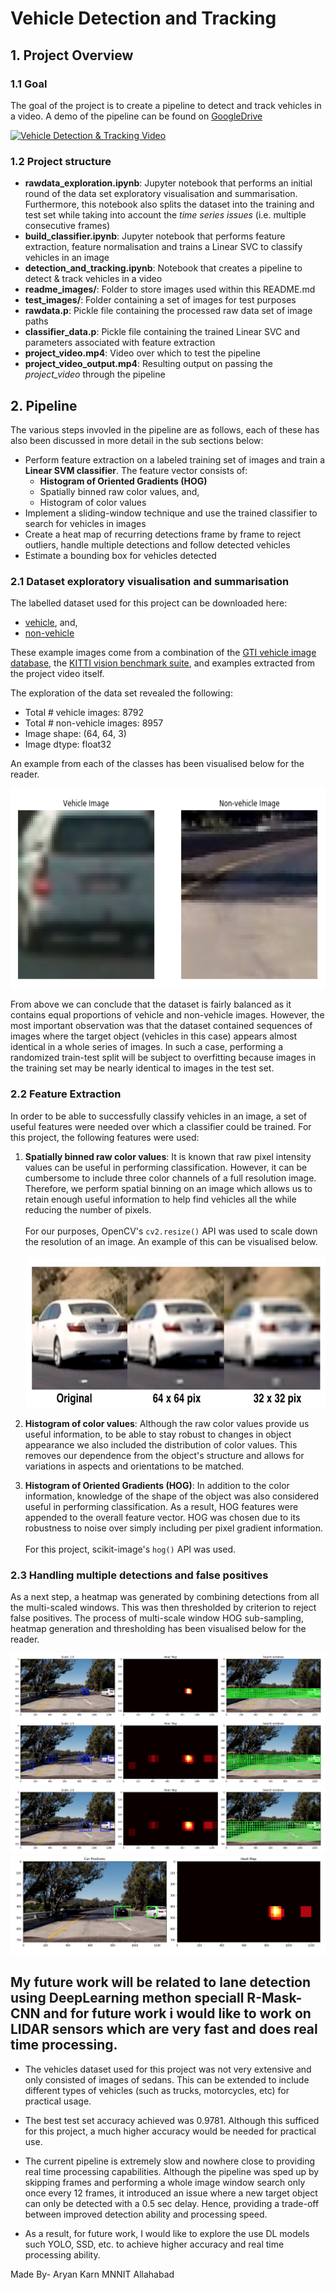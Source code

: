 # Vehicle Detection and Tracking

## 1. Project Overview

### 1.1 Goal 

The goal of the project is to create a pipeline to detect and track vehicles in a video. A demo of the pipeline can be found on [GoogleDrive](https://drive.google.com/drive/folders/1FtSDQqfM-zir0bwEGAteVRfMtiHTx1fT?usp=sharing)

[![Vehicle Detection & Tracking Video](https://img.youtube.com/vi/Uvac_LIkh9s/0.jpg)](https://drive.google.com/drive/folders/1FtSDQqfM-zir0bwEGAteVRfMtiHTx1fT?usp=sharing)

### 1.2 Project structure

* **rawdata_exploration.ipynb**: Jupyter notebook that performs an initial round of the data set exploratory visualisation and summarisation. Furthermore, this notebook also splits the dataset into the training and test set while taking into account the *time series issues* (i.e. multiple consecutive frames)  
* **build_classifier.ipynb**: Jupyter notebook that performs feature extraction, feature normalisation and trains a Linear SVC to classify vehicles in an image
* **detection_and_tracking.ipynb**: Notebook that creates a pipeline to detect & track vehicles in a video
* **readme_images/**: Folder to store images used within this README.md
* **test_images/**: Folder containing a set of images for test purposes
* **rawdata.p**: Pickle file containing the processed raw data set of image paths
* **classifier_data.p**: Pickle file containing the trained Linear SVC and parameters associated with feature extraction
* **project_video.mp4**: Video over which to test the pipeline
* **project_video_output.mp4**: Resulting output on passing the *project_video* through the pipeline

## 2. Pipeline

The various steps invovled in the pipeline are as follows, each of these has also been discussed in more detail in the sub sections below:

* Perform feature extraction on a labeled training set of images and train a **Linear SVM classifier**. The feature vector consists of: 
  * **Histogram of Oriented Gradients (HOG)** 
  * Spatially binned raw color values, and,
  * Histogram of color values
* Implement a sliding-window technique and use the trained classifier to search for vehicles in images
* Create a heat map of recurring detections frame by frame to reject outliers, handle multiple detections and follow detected vehicles
* Estimate a bounding box for vehicles detected


### 2.1 Dataset exploratory visualisation and summarisation

The labelled dataset used for this project can be downloaded here:
* [vehicle](https://s3.amazonaws.com/udacity-sdc/Vehicle_Tracking/vehicles.zip), and, 
* [non-vehicle](https://s3.amazonaws.com/udacity-sdc/Vehicle_Tracking/non-vehicles.zip)

These example images come from a combination of the [GTI vehicle image database](http://www.gti.ssr.upm.es/data/Vehicle_database.html), the [KITTI vision benchmark suite](http://www.cvlibs.net/datasets/kitti/), and examples extracted from the project video itself.

The exploration of the data set revealed the following:

* Total # vehicle images: 8792
* Total # non-vehicle images: 8957
* Image shape: (64, 64, 3)
* Image dtype: float32

An example from each of the classes has been visualised below for the reader.

<img src="./readme_images/pipe1.png" alt="Pipeline step 2.1" height=320/>

From above we can conclude that the dataset is fairly balanced as it contains equal proportions of vehicle and non-vehicle images. However, the most important observation was that the dataset contained sequences of images where the target object (vehicles in this case) appears almost identical in a whole series of images. In such a case, performing a randomized train-test split will be subject to overfitting because images in the training set may be nearly identical to images in the test set.

### 2.2 Feature Extraction

In order to be able to successfully classify vehicles in an image, a set of useful features were needed over which a classifier could be trained. For this project, the following features were used:

1. **Spatially binned raw color values**: It is known that raw pixel intensity values can be useful in performing classification. However, it can be cumbersome to include three color channels of a full resolution image. Therefore, we perform spatial binning on an image which allows us to retain enough useful information to help find vehicles all the while reducing the number of pixels. <br/> <br />For our purposes, OpenCV's ```cv2.resize()``` API was used to scale down the resolution of an image. An example of this can be visualised below. <br/><br/><img src="./readme_images/pipe2.png" alt="Pipeline step 2.2" height=240/>


2. **Histogram of color values**: Although the raw color values provide us useful information, to be able to stay robust to changes in object appearance we also included the distribution of color values. This removes our dependence from the object's structure and allows for variations in aspects and orientations to be matched.

3. **Histogram of Oriented Gradients (HOG)**: In addition to the color information, knowledge of the shape of the object was also considered useful in performing classification. As a result, HOG features were appended to the overall feature vector. HOG was chosen due to its robustness to noise over simply including per pixel gradient information. <br/><br/> For this project, scikit-image's ```hog()``` API was used.

### 2.3 Handling multiple detections and false positives

As a next step, a heatmap was generated by combining detections from all the multi-scaled windows. This was then thresholded by criterion to reject false positives. The process of multi-scale window HOG sub-sampling, heatmap generation and thresholding has been visualised below for the reader.

<img src="./readme_images/pipe4.png" alt="Pipeline step 2.5" />
<img src="./readme_images/pipe5.png" alt="Pipeline step 2.5" />

## My future work will be related to lane detection using DeepLearning methon speciall R-Mask-CNN and for future work i would like to work  on LIDAR sensors which are very fast and does real time processing. 

* The vehicles dataset used for this project was not very extensive and only consisted of images of sedans. This can be extended to include different types of vehicles (such as trucks, motorcycles, etc) for practical usage.

* The best test set accuracy achieved was 0.9781. Although this sufficed for this project, a much higher accuracy would be needed for practical use. 

* The current pipeline is extremely slow and nowhere close to providing real time processing capabilities. Although the pipeline was sped up by skipping frames and performing a whole image window search only once every 12 frames, it introduced an issue where a new target object can only be detected with a 0.5 sec delay. Hence, providing a trade-off between improved detection ability and processing speed.

* As a result, for future work, I would like to explore the use DL models such YOLO, SSD, etc. to achieve higher accuracy and real time processing ability.

Made By- Aryan Karn 
MNNIT Allahabad

